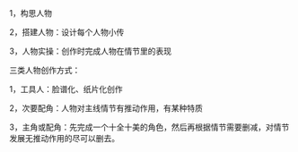 1，构思人物

2，搭建人物：设计每个人物小传

3，人物实操：创作时完成人物在情节里的表现

三类人物创作方式：

1，工具人：脸谱化、纸片化创作

2，次要配角：人物对主线情节有推动作用，有某种特质

3，主角或配角：先完成一个十全十美的角色，然后再根据情节需要删减，对情节发展无推动作用的尽可以删去。
